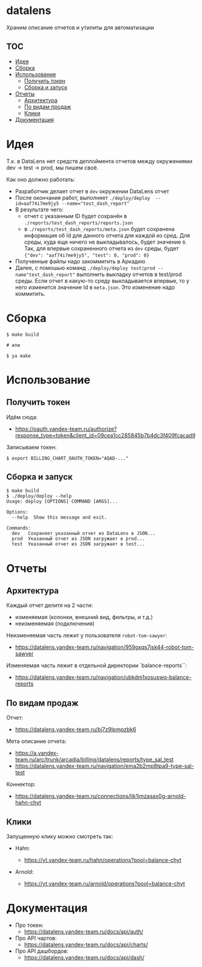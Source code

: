 # datalens

Храним описание отчетов и утилиты для автоматизации

## TOC

* [Идея](#идея)
* [Сборка](#сборка)
* [Использование](#использование)
  * [Получить токен](#получить-токен)
  * [Сборка и запуск](#сборка-и-запуск)
* [Отчеты](#отчеты)
  * [Архитектура](#архитектура)
  * [По видам продаж](#по-видам-продаж)
  * [Клики](#клики)
* [Документация](#документация)



# Идея

Т.к. в DataLens нет средств деплоймента отчетов между окружениями dev → test → prod,
мы пишем своё.

Как оно должно работать:

- Разработчик делает отчет в `dev` окружении DataLens отчет
- После окончания работ, выполняет `./deploy/deploy  --id=aaf74i7me9jy5 --name="test_dash_report"`
- В результате чего:
  - отчет с указанным ID будет сохранён в `./reports/test_dash_reports/reports.json`
  - в `./reports/test_dash_reports/meta.json` будет сохранена информация об Id для данного отчета для каждой из сред. Для среды, куда еще ничего не выкладывалось, будет значение `0`. Так, для впервые сохраненного отчета из `dev` среды, будет `{"dev": "aaf74i7me9jy5", "test": 0, "prod": 0}`
- Полученные файлы надо закоммитить в Аркадию
- Далее, с помошью команд `./deploy/deploy test|prod --name"test_dash_report"` выполнить выкладку отчетов в test/prod среды. Если отчет в какую-то среду выкладывается впервые, то у него изменится значение Id в `meta.json`. Это изменение надо коммитить.

# Сборка

```shell
$ make build

# или

$ ya make
```

# Использование

## Получить токен

Идём сюда:

- https://oauth.yandex-team.ru/authorize?response_type=token&client_id=09cea1cc285845b7b4dc3f409fcacad9

Записываем токен:

```shell
$ export BILLING_CHART_OAUTH_TOKEN="AQAD-..."
```

## Сборка и запуск

```shell
$ make build
$ ./deploy/deploy --help
Usage: deploy [OPTIONS] COMMAND [ARGS]...

Options:
  --help  Show this message and exit.

Commands:
  dev   Сохраняет указанный отчет из DataLens в JSON...
  prod  Указанный отчет из JSON загружает в prod...
  test  Указанный отчет из JSON загружает в test...
```

# Отчеты

## Архитектура

Каждый отчет делитя на 2 части:

- изменяемая (колонки, внешний вид, фильтры, и т.д.)
- неизменяемая (подключения)

Неизменяемая часть лежит у пользователя `robot-tom-sawyer`:

- https://datalens.yandex-team.ru/navigation/959gxqs7jsk44-robot-tom-sawyer

Изменяемая часть лежит в отдельной директории `balance-reports``:

- https://datalens.yandex-team.ru/navigation/ubkdm1xosuswq-balance-reports

## По видам продаж

Отчет:

- https://datalens.yandex-team.ru/bj7z9lpmpzbk6

Мета описание отчета:

- https://a.yandex-team.ru/arc/trunk/arcadia/billing/datalens/reports/type_sal_test
- https://datalens.yandex-team.ru/navigation/ema2b2mp8tpa9-type-sal-test

Коннектор:

- https://datalens.yandex-team.ru/connections/lik1imzasax0g-arnold-hahn-chyt

## Клики

Запущенную клику можно смотреть так:

- Hahn:
  - https://yt.yandex-team.ru/hahn/operations?pool=balance-chyt

- Arnold:
  - https://yt.yandex-team.ru/arnold/operations?pool=balance-chyt


# Документация

- Про токен:
  - https://datalens.yandex-team.ru/docs/api/auth/
- Про API чартов:
  - https://datalens.yandex-team.ru/docs/api/charts/
- Про API дашбордов:
  - https://datalens.yandex-team.ru/docs/api/dash/
